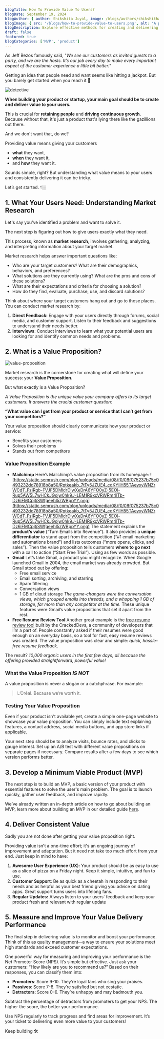 ```yaml
---
blogTitle: How To Provide Value To Users?
blogDate: September 19, 2024
blogAuthor: { author: Shikshita Juyal, image: /blogs/authors/shikshitha.png }
blogImage: { src: '/blogs/how-to-provide-value-to-users.png', alt: 'A picture of a coder' }
blogDescription: Explore effective methods for creating and delivering real user value in your products. Learn how to develop features that solve genuine problems and keep users coming back.
draft: false
featured: true
blogCategories: ['MVP', 'product']
---
```


As Jeff Bezos famously said, "_We see our customers as invited guests to a party, and we are the hosts. It’s our job every day to make every important aspect of the customer experience a little bit better._"

Getting an idea that people need and want seems like hitting a jackpot. But you barely get started when you reach it 🥲

![detective](https://gifdb.com/images/high/detective-sherlock-holmes-falling-off-building-ta9g47tj2pxhos56.gif)

**When building your product or startup, your main goal should be to create and deliver value to your users.**

This is crucial for **retaining people** and **driving continuous growth**. Because without that, it's just a product that's lying there like the gazillions out there.

And we don't want that, do we?

Providing value means giving your customers

- **what** they want,
- **when** they want it,
- and **how** they want it.

Sounds simple, right? But understanding what value means to your users and consistently delivering it can be tricky.

Let’s get started. 👇🏼

## **1. What Your Users Need: Understanding Market Research**

Let's say you've identified a problem and want to solve it.

The next step is figuring out how to give users exactly what they need.

This process, known as **market research**, involves gathering, analyzing, and interpreting information about your target market.

Market research helps answer important questions like:

- Who are your target customers? What are their demographics, behaviors, and preferences?
- What solutions are they currently using? What are the pros and cons of these solutions?
- What are their expectations and criteria for choosing a solution?
- How do they find, evaluate, purchase, use, and discard solutions?

Think about where your target customers hang out and go to those places. You can conduct market research by:

1. **Direct Feedback**: Engage with your users directly through forums, social media, and customer support. Listen to their feedback and suggestions to understand their needs better.
2. **Interviews**: Conduct interviews to learn what your potential users are looking for and identify common needs and problems.

## **2. What is a Value Proposition?**

![value-proposition](/blogs/value-proposition.png)

Market research is the cornerstone for creating what will define your success: your **Value Proposition.**

But what exactly is a Value Proposition?

_A Value Proposition is the unique value your company offers to its target customers. It answers the crucial customer question:_

**“What value can I get from your product or service that I can’t get from your competitors?"**

Your value proposition should clearly communicate how your product or service:

- Benefits your customers
- Solves their problems
- Stands out from competitors

### **Value Proposition Example**

- **Mailchimp**
  Here’s Mailchimp’s value proposition from its homepage:
  ![https://static.semrush.com/blog/uploads/media/08/f0/08f075237b75c0493232dd78918b8a50/Rptkeakb_7tTy5JZUE4_cdKYIlH55TAeyxyWNZrWCdT_FziRgb-FVJF5DMldrDiwXeDrA6YFO0yZ-5EOl-Rup5AW5L7wHCkJGojw0hk9J-LEM1R9xcVRWRm4lTb-Dz6iFMCpjtjSWfgeehl5zWBppYY.png](https://static.semrush.com/blog/uploads/media/08/f0/08f075237b75c0493232dd78918b8a50/Rptkeakb_7tTy5JZUE4_cdKYIlH55TAeyxyWNZrWCdT_FziRgb-FVJF5DMldrDiwXeDrA6YFO0yZ-5EOl-Rup5AW5L7wHCkJGojw0hk9J-LEM1R9xcVRWRm4lTb-Dz6iFMCpjtjSWfgeehl5zWBppYY.png)
  The statement explains the **product’s value** (“Turn Emails into Revenue”).
  It also provides a **unique differentiator** to stand apart from the competition (“#1 email marketing and automations brand”) and lists outcomes (“more opens, clicks, and sales”).
  Then the value proposition tells customers **where to go next** with a call to action (“Start Free Trial”).
  Using as few words as possible.
- **Gmail**
  Let’s take Gmail, a product you might recognize. When Google launched Gmail in 2004, the email market was already crowded. But Gmail stood out by offering:
  - Free email service
  - Email sorting, archiving, and starring
  - Spam filtering
  - Conversation views
  - 1 GB of cloud storage
    _The game-changers were the conversation views, which grouped emails into threads, and a whopping 1 GB of storage, far more than any competitor at the time._ These unique features were Gmail’s value propositions that set it apart from the rest.
- **Free Resume Review Tool**
  Another great example is the [free resume review tool](http://crackeddevs.com/tools/resume-review) built by the CrackedDevs, a community of developers that I’m a part of.
  People constantly asked if their resumes were good enough on an everyday basis, so a tool for fast, easy resume reviews was created.
  The value proposition was clear and simple: _quick, hassle-free resume feedback_.

The result? _10,000 organic users in the first few days, all because the offering provided straightforward, powerful value!_

### **What the Value Proposition _IS NOT_**

A value proposition is never a slogan or a catchphrase. For example:

> L’Oréal. Because we’re worth it.

### Testing Your Value Proposition

Even if your product isn't available yet, create a simple one-page website to showcase your value proposition. You can simply include text explaining features, a contact address, social media buttons, and app store links if applicable.

Your next step should be to analyze visits, bounce rates, and clicks to gauge interest. Set up an A/B test with different value propositions on separate pages if necessary. Compare results after a few days to see which version performs better.

## **3. Develop a Minimum Viable Product (MVP)**

The next step is to build an MVP, a basic version of your product with essential features to solve the user's main problem. The goal is to launch quickly, gather user feedback, and improve rapidly.

We’ve already written an in-depth article on how to go about building an MVP, learn more about building an MVP in our detailed guide [here](https://www.crework.in/guide/building-mvp).

## **4. Deliver Consistent Value**

Sadly you are not done after getting your value proposition right.

Providing value isn't a one-time effort; it's an ongoing journey of improvement and adaptation. But it need not take too much effort from your end. Just keep in mind to have:

1. **Awesome User Experience (UX)**: Your product should be as easy to use as a slice of pizza on a Friday night. Keep it simple, intuitive, and fun to use.
2. **Customer Support**: Be as quick as a cheetah in responding to their needs and as helpful as your best friend giving you advice on dating apps. Great support turns users into lifelong fans.
3. **Regular Updates:** Always listen to your users' feedback and keep your product fresh and relevant with regular update

## **5. Measure and Improve Your Value Delivery Performance**

The final step in delivering value is to monitor and boost your performance. Think of this as quality management—a way to ensure your solutions meet high standards and exceed customer expectations.

One powerful way for measuring and improving your performance is the Net Promoter Score (NPS). It’s simple but effective. Just ask your customers: “How likely are you to recommend us?” Based on their responses, you can classify them into:

- **Promoters**: Score 9-10. They’re loyal fans who sing your praises.
- **Passives**: Score 7-8. They’re satisfied but not ecstatic.
- **Detractors**: Score 0-6. They’re unhappy and may badmouth you.

Subtract the percentage of detractors from promoters to get your NPS. The higher the score, the better your performance.

Use NPS regularly to track progress and find areas for improvement. It’s your ticket to delivering even more value to your customers!

Keep building 🛠️
